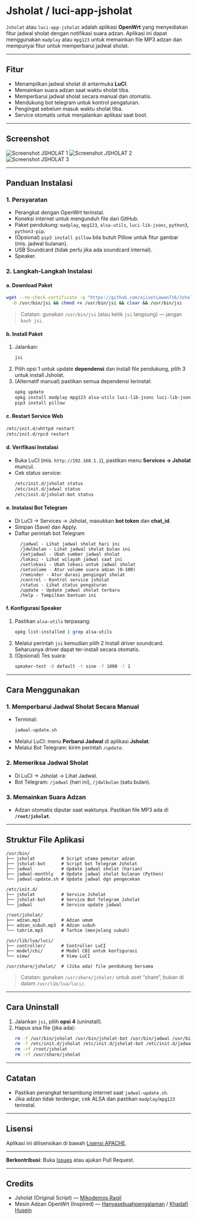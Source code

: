 # **Jsholat / luci-app-jsholat**

`Jsholat` atau `luci-app-jsholat` adalah aplikasi **OpenWrt** yang menyediakan fitur jadwal sholat dengan notifikasi suara adzan. Aplikasi ini dapat menggunakan `madplay` atau `mpg123` untuk memainkan file MP3 adzan dan mempunyai fitur untuk memperbarui jadwal sholat.

---

## **Fitur**

- Menampilkan jadwal sholat di antarmuka **LuCI**.
- Memainkan suara adzan saat waktu sholat tiba.
- Memperbarui jadwal sholat secara manual dan otomatis.
- Mendukung bot telegram untuk kontrol pengaturan.
- Pengingat sebelum masuk waktu sholat tiba.
- Service otomatis untuk menjalankan aplikasi saat boot.

---

## **Screenshot**

![Screenshot JSHOLAT 1](https://github.com/user-attachments/assets/945a2dbb-a271-4568-81f3-60d16c7c8716)
![Screenshot JSHOLAT 2](https://github.com/user-attachments/assets/3140d347-e3cb-4976-9e57-f67bfcd63e43)
![Screenshot JSHOLAT 3](https://github.com/user-attachments/assets/4188fb22-5733-4a4e-b0b1-2ebcacc5b373)

---

## **Panduan Instalasi**

### **1. Persyaratan**

- Perangkat dengan OpenWrt terinstal.
- Koneksi internet untuk mengunduh file dari GitHub.
- Paket pendukung: `madplay`, `mpg123`, `alsa-utils`, `luci-lib-jsonc`, `python3`, `python3-pip`.
- (Opsional) `pip3 install pillow` bila butuh Pillow untuk fitur gambar (mis. jadwal bulanan).
- USB Soundcard (tidak perlu jika ada soundcard internal).
- Speaker.

### **2. Langkah-Langkah Instalasi**

#### **a. Download Paket**

```bash
wget --no-check-certificate -q "https://github.com/ajisetiawan716/Jsholat/raw/refs/heads/main/jsi" \
  -O /usr/bin/jsi && chmod +x /usr/bin/jsi && clear && /usr/bin/jsi
```

> Catatan: gunakan `/usr/bin/jsi` (atau ketik `jsi` langsung) — jangan `bash jsi`.

#### **b. Install Paket**

1. Jalankan:
   ```bash
   jsi
   ```
2. Pilih opsi 1 untuk update **dependensi** dan install file pendukung, pilih 3 untuk install Jsholat.
3. (Alternatif manual) pastikan semua dependensi terinstal:
   ```bash
   opkg update
   opkg install madplay mpg123 alsa-utils luci-lib-jsonc luci-lib-jsonc python3 python3-pip jq
   pip3 install pillow
   ```

#### **c. Restart Service Web**

```bash
/etc/init.d/uhttpd restart
/etc/init.d/rpcd restart
```

#### **d. Verifikasi Instalasi**

- Buka LuCI (mis. `http://192.168.1.1`), pastikan menu **Services → Jsholat** muncul.
- Cek status service:
  ```bash
  /etc/init.d/jsholat status
  /etc/init.d/jadwal status
  /etc/init.d/jsholat-bot status
  ```

#### **e. Instalasi Bot Telegram**

- Di LuCI → Services → Jsholat, masukkan **bot token** dan **chat_id**.
- Simpan (Save) dan Apply.
- Daftar perintah bot Telegram
  ```
	/jadwal - Lihat jadwal sholat hari ini
	/jdwlbulan - Lihat jadwal sholat bulan ini
	/setjadwal - Ubah sumber jadwal sholat
	/lokasi - Lihat wilayah jadwal saat ini
	/setlokasi - Ubah lokasi untuk jadwal sholat
	/setvolume - Atur volume suara adzan (0-100)
	/reminder - Atur durasi pengingat sholat
	/control - Kontrol service jsholat
	/status - Lihat status pengaturan
	/update - Update jadwal sholat terbaru
	/help - Tampilkan bantuan ini
  ```

#### **f. Konfigurasi Speaker**

1. Pastikan `alsa-utils` terpasang:
   ```bash
   opkg list-installed | grep alsa-utils
   ```
2. Melalui perintah `jsi` kemudian pilih 2 Install driver soundcard. Seharusnya driver dapat ter-install secara otomatis.
3. (Opsional) Tes suara:
   ```bash
   speaker-test -D default -t sine -f 1000 -l 1
   ```

---

## **Cara Menggunakan**

### **1. Memperbarui Jadwal Sholat Secara Manual**

- Terminal:
  ```bash
  jadwal-update.sh
  ```
- Melalui LuCI: menu **Perbarui Jadwal** di aplikasi **Jsholat**.
- Melalui Bot Telegram: kirim perintah `/update`.

### **2. Memeriksa Jadwal Sholat**

- Di LuCI → Jsholat → Lihat Jadwal.
- Bot Telegram: `/jadwal` (hari ini), `/jdwlbulan` (satu bulan).

### **3. Memainkan Suara Adzan**

- Adzan otomatis diputar saat waktunya. Pastikan file MP3 ada di **`/root/jsholat`**.

---

## **Struktur File Aplikasi**

```
/usr/bin/
├── jsholat          # Script utama pemutar adzan
├── jsholat-bot      # Script bot Telegram Jsholat
├── jadwal           # Update jadwal sholat (harian)
├── jadwal-monthly   # Update jadwal sholat bulanan (Python)
└── jadwal-update.sh # Update jadwal dgn pengecekan

/etc/init.d/
├── jsholat          # Service Jsholat
├── jsholat-bot      # Service Bot Telegram Jsholat
└── jadwal           # Service update jadwal

/root/jsholat/
├── adzan.mp3        # Adzan umum
├── adzan_subuh.mp3  # Adzan subuh
└── tahrim.mp3       # Tarhim (menjelang subuh)

/usr/lib/lua/luci/
├── controller/      # Controller LuCI
├── model/cbi/       # Model CBI untuk konfigurasi
└── view/            # View LuCI

/usr/share/jsholat/  # (Jika ada) file pendukung bersama
```

> Catatan: gunakan `/usr/share/jsholat/` untuk aset “share”, bukan di dalam `/usr/lib/lua/luci/`.

---

## **Cara Uninstall**

1. Jalankan `jsi`, pilih **opsi 4** (uninstall).
2. Hapus sisa file (jika ada):
   ```bash
   rm -f /usr/bin/jsholat /usr/bin/jsholat-bot /usr/bin/jadwal /usr/bin/jadwal-monthly /usr/bin/jadwal-update.sh
   rm -f /etc/init.d/jsholat /etc/init.d/jsholat-bot /etc/init.d/jadwal
   rm -rf /root/jsholat
   rm -rf /usr/share/jsholat
   ```

---

## **Catatan**

- Pastikan perangkat tersambung internet saat `jadwal-update.sh`.
- Jika adzan tidak terdengar, cek ALSA dan pastikan `madplay`/`mpg123` terinstal.

---

## **Lisensi**

Aplikasi ini dilisensikan di bawah [Lisensi APACHE](LICENSE).

---

**Berkontribusi**: Buka [Issues](https://github.com/ajisetiawan716/Jsholat/issues) atau ajukan Pull Request.

---

## **Credits**

- Jsholat (Original Script) — [Mikodemos Ragil](https://fb.com/mikodemos.ragil)
- Mesin Adzan OpenWrt (Inspired) — [Hanyasebuahpengalaman](https://hanyasebuahpengalaman.wordpress.com/2019/05/04/mesin-adzan-imsak-quran-30-juz-setiap-malam-auto-play-openwrt/) / [Khadafi Husein](https://www.facebook.com/groups/openwrt/permalink/2743751135665893/?app=fbl)
